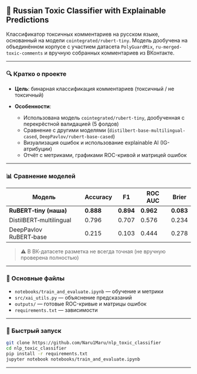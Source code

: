 ## 🧠 Russian Toxic Classifier with Explainable Predictions

Классификатор токсичных комментариев на русском языке, основанный на модели `cointegrated/rubert-tiny`. Модель дообучена на объединённом корпусе с участием датасета `PolyGuardMix`, `ru-merged-toxic-comments` и вручную собранных комментариев из ВКонтакте.

---

### 🔍 Кратко о проекте

* **Цель**: бинарная классификация комментариев (токсичный / не токсичный)
* **Особенности**:

  * Использована модель `cointegrated/rubert-tiny`, дообученная с перекрёстной валидацией (5 фолдов)
  * Сравнение с другими моделями (`distilbert-base-multilingual-cased`, `DeepPavlov/rubert-base-cased`)
  * Визуализация ошибок и использование explainable AI (IG-атрибуции)
  * Отчёт с метриками, графиками ROC-кривой и матрицей ошибок

---

### 📊 Сравнение моделей

| Модель                  | Accuracy  | F1        | ROC AUC   | Brier     |
| ----------------------- | --------- | --------- | --------- | --------- |
| **RuBERT‑tiny (наша)**  | **0.888** | **0.894** | **0.962** | **0.083** |
| DistilBERT‑multilingual | 0.796     | 0.707     | 0.576     | 0.234     |
| DeepPavlov RuBERT‑base  | 0.215     | 0.103     | 0.444     | 0.278     |

> ⚠️ В ВК-датасете разметка не всегда точная (не вручную проверена полностью)

---

### 📁 Основные файлы

* `notebooks/train_and_evaluate.ipynb` — обучение и метрики
* `src/xai_utils.py` — объяснение предсказаний
* `outputs/` — готовые ROC-кривые и матрицы ошибок
* `requirements.txt` — зависимости

---

### 🚀 Быстрый запуск

```bash
git clone https://github.com/Naru1Maru/nlp_toxic_classifier
cd nlp_toxic_classifier
pip install -r requirements.txt
jupyter notebook notebooks/train_and_evaluate.ipynb
```

---
